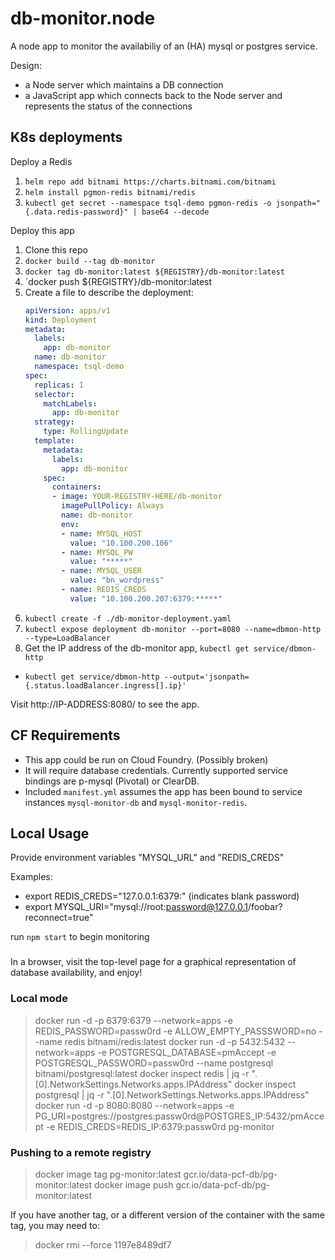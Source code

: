 # db-monitor.node

A node app to monitor the availabiliy of an (HA) mysql or postgres service.

Design:
- a Node server which maintains a DB connection
- a JavaScript app which connects back to the Node server and represents the status of the connections

## K8s deployments

Deploy a Redis
1. `helm repo add bitnami https://charts.bitnami.com/bitnami`
1. `helm install pgmon-redis bitnami/redis`
1. `kubectl get secret --namespace tsql-demo pgmon-redis -o jsonpath="{.data.redis-password}" | base64 --decode`

Deploy this app
1. Clone this repo
1. `docker build --tag db-monitor`
1. `docker tag db-monitor:latest ${REGISTRY}/db-monitor:latest`
1. `docker push ${REGISTRY}/db-monitor:latest
1. Create a file to describe the deployment:
    ```yaml
    apiVersion: apps/v1
    kind: Deployment
    metadata:
      labels:
        app: db-monitor
      name: db-monitor
      namespace: tsql-demo
    spec:
      replicas: 1
      selector:
        matchLabels:
          app: db-monitor
      strategy:
        type: RollingUpdate
      template:
        metadata:
          labels:
            app: db-monitor
        spec:
          containers:
          - image: YOUR-REGISTRY-HERE/db-monitor
            imagePullPolicy: Always
            name: db-monitor
            env:
            - name: MYSQL_HOST
              value: "10.100.200.106"
            - name: MYSQL_PW
              value: "*****"
            - name: MYSQL_USER
              value: "bn_wordpress"
            - name: REDIS_CREDS
              value: "10.100.200.207:6379:*****"
    ```
1. `kubectl create -f ./db-monitor-deployment.yaml`
1. `kubectl expose deployment db-monitor --port=8080 --name=dbmon-http --type=LoadBalancer`
1. Get the IP address of the db-monitor app, `kubectl get service/dbmon-http`
  - `kubectl get service/dbmon-http --output='jsonpath={.status.loadBalancer.ingress[].ip}'`

Visit http://IP-ADDRESS:8080/ to see the app.

## CF Requirements
- This app could be run on Cloud Foundry. (Possibly broken)
- It will require database credentials. Currently supported service bindings are p-mysql (Pivotal) or ClearDB.
- Included `manifest.yml` assumes the app has been bound to service instances `mysql-monitor-db` and `mysql-monitor-redis`.

## Local Usage
Provide environment variables "MYSQL_URL" and "REDIS_CREDS"

Examples:
- export REDIS_CREDS="127.0.0.1:6379:" (indicates blank password)
- export MYSQL_URI="mysql://root:password@127.0.0.1/foobar?reconnect=true"

run `npm start` to begin monitoring

###

In a browser, visit the top-level page for a graphical representation of database availability, and enjoy!


### Local mode

> docker run -d -p 6379:6379 --network=apps -e REDIS_PASSWORD=passw0rd -e ALLOW_EMPTY_PASSSWORD=no --name redis bitnami/redis:latest
> docker run -d -p 5432:5432 --network=apps -e POSTGRESQL_DATABASE=pmAccept -e POSTGRESQL_PASSWORD=passw0rd --name postgresql bitnami/postgresql:latest
> docker inspect redis | jq -r ".[0].NetworkSettings.Networks.apps.IPAddress"
> docker inspect postgresql | jq -r ".[0].NetworkSettings.Networks.apps.IPAddress"
> docker run -d -p 8080:8080 --network=apps -e PG_URI=postgres://postgres:passw0rd@POSTGRES_IP:5432/pmAccept -e REDIS_CREDS=REDIS_IP:6379:passw0rd pg-monitor

### Pushing to a remote registry

> docker image tag pg-monitor:latest gcr.io/data-pcf-db/pg-monitor:latest
> docker image push gcr.io/data-pcf-db/pg-monitor:latest

If you have another tag, or a different version of the container with the same tag, you may need to:
> docker rmi --force 1197e8489df7

